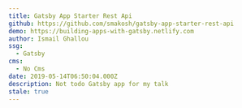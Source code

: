 ```yaml
---
title: Gatsby App Starter Rest Api
github: https://github.com/smakosh/gatsby-app-starter-rest-api
demo: https://building-apps-with-gatsby.netlify.com
author: Ismail Ghallou
ssg:
  - Gatsby
cms:
  - No Cms
date: 2019-05-14T06:50:04.000Z
description: Not todo Gatsby app for my talk
stale: true
---
```

